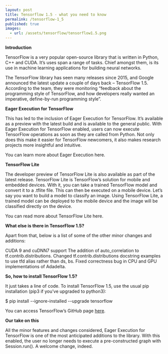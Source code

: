 ```yaml
---
layout: post
title: Tensorflow 1.5 - what you need to know
permalink: /tensorflow-1_5
published: true
images:
  - url: /assets/tensorflow/tensorflow1.5.png
---
```


**Introduction**

TensorFlow is a very popular open-source library that is written in Python, C++ and CUDA. It’s uses span a range of tasks. Chief amongst them, is its use in machine learning applications for building neural networks.

The TensorFlow library has seen many releases since 2015, and Google announced the latest update a couple of days back – TensorFlow 1.5. According to the team, they were monitoring “feedback about the programming style of TensorFlow, and how developers really wanted an imperative, define-by-run programming style”.



**Eager Execution for TensorFlow**

This has led to the inclusion of Eager Execution for TensorFlow. It’s available as a preview with the latest build and is available to the general public. With Eager Execution for TensorFlow enabled, users can now execute TensorFlow operations as soon as they are called from Python. Not only does this make it easier for TensorFlow newcomers, it also makes research projects more insightful and intuitive.

You can learn more about Eager Execution here.



**TensorFlow Lite**

The developer preview of TensorFlow Lite is also available as part of the latest release. TensorFlow Lite is TensorFlow’s solution for mobile and embedded devices. With it, you can take a trained TensorFlow model and convert it to a .tflite file. This can then be executed on a mobile device. Let’s say you want to build a model to classify an image. Using TensorFlow Lite, a trained model can be deployed to the mobile device and the image will be classified directly on the device.

You can read more about TensorFlow Lite here.



**What else is there in TensorFlow 1.5?**

Apart from that, below is a list of some of the other minor changes and additions:

CUDA 9 and cuDNN7 support
The addition of auto_correlation to tf.contrib.distributions.
Changed tf.contrib.distributions docstring examples to use tfd alias rather than ds, bs.
Fixed correctness bug in CPU and GPU implementations of Adadelta.


**So, how to install TensorFlow 1.5?**

It just takes a line of code. To install TensorFlow 1.5, use the usual pip installation (pip3 if you’ve upgraded to python3):

$  pip install --ignore-installed --upgrade tensorflow


You can access TensorFlow’s GitHub page [here](https://github.com/tensorflow/tensorflow/releases).



**Our take on this**

All the minor features and changes considered, Eager Execution for TensorFlow is one of the most anticipated additions to the library. With this enabled, the user no longer needs to execute a pre-constructed graph with Session.run(). A welcome change, indeed.